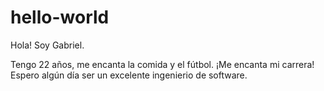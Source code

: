 # hello-world

Hola! Soy Gabriel.

Tengo 22 años, me encanta la comida y el fútbol. ¡Me encanta mi carrera! Espero algún día ser un excelente ingenierio de software.
